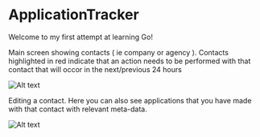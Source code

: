 # ApplicationTracker

Welcome to my first attempt at learning Go!

Main screen showing contacts ( ie company or agency ). Contacts highlighted in red indicate that an action needs to be performed with that contact that will occor in the next/previous 24 hours

![Alt text](/public/img/mainscreen.jpg "Main Screen")

Editing a contact. Here you can also see applications that you have made with that contact with relevant meta-data.

![Alt text](/public/img/contactsscreen.jpg "Contacts Screen")

